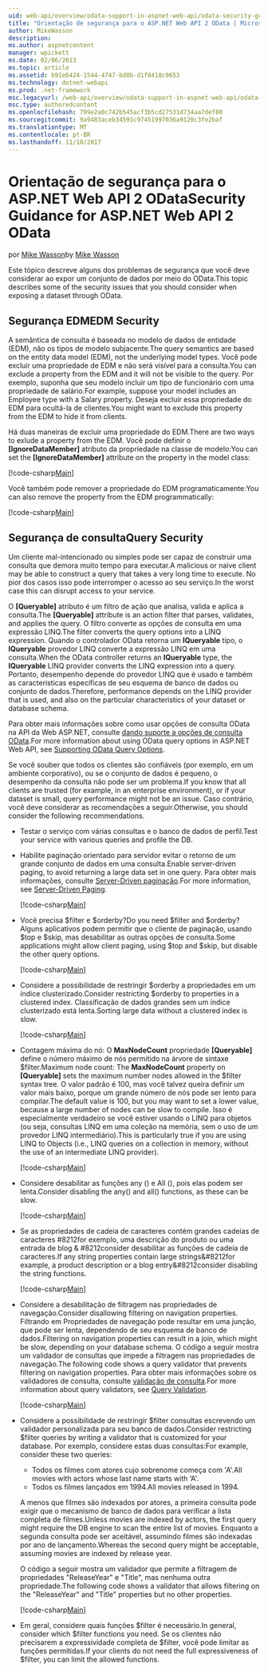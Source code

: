 ```yaml
---
uid: web-api/overview/odata-support-in-aspnet-web-api/odata-security-guidance
title: "Orientação de segurança para o ASP.NET Web API 2 OData | Microsoft Docs"
author: MikeWasson
description: 
ms.author: aspnetcontent
manager: wpickett
ms.date: 02/06/2013
ms.topic: article
ms.assetid: b91e6424-1544-4747-bd0b-d1f8418c9653
ms.technology: dotnet-webapi
ms.prod: .net-framework
msc.legacyurl: /web-api/overview/odata-support-in-aspnet-web-api/odata-security-guidance
msc.type: authoredcontent
ms.openlocfilehash: 799e2a0c742b545acf3b5cd27531d734aa7def80
ms.sourcegitcommit: 9a9483aceb34591c97451997036a9120c3fe2baf
ms.translationtype: MT
ms.contentlocale: pt-BR
ms.lasthandoff: 11/10/2017
---
```

<a name="security-guidance-for-aspnet-web-api-2-odata"></a><span data-ttu-id="3a816-102">Orientação de segurança para o ASP.NET Web API 2 OData</span><span class="sxs-lookup"><span data-stu-id="3a816-102">Security Guidance for ASP.NET Web API 2 OData</span></span>
====================
<span data-ttu-id="3a816-103">por [Mike Wasson](https://github.com/MikeWasson)</span><span class="sxs-lookup"><span data-stu-id="3a816-103">by [Mike Wasson](https://github.com/MikeWasson)</span></span>

<span data-ttu-id="3a816-104">Este tópico descreve alguns dos problemas de segurança que você deve considerar ao expor um conjunto de dados por meio do OData.</span><span class="sxs-lookup"><span data-stu-id="3a816-104">This topic describes some of the security issues that you should consider when exposing a dataset through OData.</span></span>

## <a name="edm-security"></a><span data-ttu-id="3a816-105">Segurança EDM</span><span class="sxs-lookup"><span data-stu-id="3a816-105">EDM Security</span></span>

<span data-ttu-id="3a816-106">A semântica de consulta é baseada no modelo de dados de entidade (EDM), não os tipos de modelo subjacente.</span><span class="sxs-lookup"><span data-stu-id="3a816-106">The query semantics are based on the entity data model (EDM), not the underlying model types.</span></span> <span data-ttu-id="3a816-107">Você pode excluir uma propriedade de EDM e não será visível para a consulta.</span><span class="sxs-lookup"><span data-stu-id="3a816-107">You can exclude a property from the EDM and it will not be visible to the query.</span></span> <span data-ttu-id="3a816-108">Por exemplo, suponha que seu modelo incluir um tipo de funcionário com uma propriedade de salário.</span><span class="sxs-lookup"><span data-stu-id="3a816-108">For example, suppose your model includes an Employee type with a Salary property.</span></span> <span data-ttu-id="3a816-109">Deseja excluir essa propriedade do EDM para ocultá-la de clientes.</span><span class="sxs-lookup"><span data-stu-id="3a816-109">You might want to exclude this property from the EDM to hide it from clients.</span></span>

<span data-ttu-id="3a816-110">Há duas maneiras de excluir uma propriedade do EDM.</span><span class="sxs-lookup"><span data-stu-id="3a816-110">There are two ways to exlude a property from the EDM.</span></span> <span data-ttu-id="3a816-111">Você pode definir o **[IgnoreDataMember]** atributo da propriedade na classe de modelo:</span><span class="sxs-lookup"><span data-stu-id="3a816-111">You can set the **[IgnoreDataMember]** attribute on the property in the model class:</span></span>

[!code-csharp[Main](odata-security-guidance/samples/sample1.cs)]

<span data-ttu-id="3a816-112">Você também pode remover a propriedade do EDM programaticamente:</span><span class="sxs-lookup"><span data-stu-id="3a816-112">You can also remove the property from the EDM programmatically:</span></span>

[!code-csharp[Main](odata-security-guidance/samples/sample2.cs)]

## <a name="query-security"></a><span data-ttu-id="3a816-113">Segurança de consulta</span><span class="sxs-lookup"><span data-stu-id="3a816-113">Query Security</span></span>

<span data-ttu-id="3a816-114">Um cliente mal-intencionado ou simples pode ser capaz de construir uma consulta que demora muito tempo para executar.</span><span class="sxs-lookup"><span data-stu-id="3a816-114">A malicious or naive client may be able to construct a query that takes a very long time to execute.</span></span> <span data-ttu-id="3a816-115">No pior dos casos isso pode interromper o acesso ao seu serviço.</span><span class="sxs-lookup"><span data-stu-id="3a816-115">In the worst case this can disrupt access to your service.</span></span>

<span data-ttu-id="3a816-116">O **[Queryable]** atributo é um filtro de ação que analisa, valida e aplica a consulta.</span><span class="sxs-lookup"><span data-stu-id="3a816-116">The **[Queryable]** attribute is an action filter that parses, validates, and applies the query.</span></span> <span data-ttu-id="3a816-117">O filtro converte as opções de consulta em uma expressão LINQ.</span><span class="sxs-lookup"><span data-stu-id="3a816-117">The filter converts the query options into a LINQ expression.</span></span> <span data-ttu-id="3a816-118">Quando o controlador OData retorna um **IQueryable** tipo, o **IQueryable** provedor LINQ converte a expressão LINQ em uma consulta.</span><span class="sxs-lookup"><span data-stu-id="3a816-118">When the OData controller returns an **IQueryable** type, the **IQueryable** LINQ provider converts the LINQ expression into a query.</span></span> <span data-ttu-id="3a816-119">Portanto, desempenho depende do provedor LINQ que é usado e também as características específicas de seu esquema de banco de dados ou conjunto de dados.</span><span class="sxs-lookup"><span data-stu-id="3a816-119">Therefore, performance depends on the LINQ provider that is used, and also on the particular characteristics of your dataset or database schema.</span></span>

<span data-ttu-id="3a816-120">Para obter mais informações sobre como usar opções de consulta OData na API da Web ASP.NET, consulte [dando suporte a opções de consulta OData](supporting-odata-query-options.md).</span><span class="sxs-lookup"><span data-stu-id="3a816-120">For more information about using OData query options in ASP.NET Web API, see [Supporting OData Query Options](supporting-odata-query-options.md).</span></span>

<span data-ttu-id="3a816-121">Se você souber que todos os clientes são confiáveis (por exemplo, em um ambiente corporativo), ou se o conjunto de dados é pequeno, o desempenho da consulta não pode ser um problema.</span><span class="sxs-lookup"><span data-stu-id="3a816-121">If you know that all clients are trusted (for example, in an enterprise environment), or if your dataset is small, query performance might not be an issue.</span></span> <span data-ttu-id="3a816-122">Caso contrário, você deve considerar as recomendações a seguir.</span><span class="sxs-lookup"><span data-stu-id="3a816-122">Otherwise, you should consider the following recommendations.</span></span>

- <span data-ttu-id="3a816-123">Testar o serviço com várias consultas e o banco de dados de perfil.</span><span class="sxs-lookup"><span data-stu-id="3a816-123">Test your service with various queries and profile the DB.</span></span>
- <span data-ttu-id="3a816-124">Habilite paginação orientado para servidor evitar o retorno de um grande conjunto de dados em uma consulta.</span><span class="sxs-lookup"><span data-stu-id="3a816-124">Enable server-driven paging, to avoid returning a large data set in one query.</span></span> <span data-ttu-id="3a816-125">Para obter mais informações, consulte [Server-Driven paginação](supporting-odata-query-options.md#server-paging).</span><span class="sxs-lookup"><span data-stu-id="3a816-125">For more information, see [Server-Driven Paging](supporting-odata-query-options.md#server-paging).</span></span> 

    [!code-csharp[Main](odata-security-guidance/samples/sample3.cs)]
- <span data-ttu-id="3a816-126">Você precisa $filter e $orderby?</span><span class="sxs-lookup"><span data-stu-id="3a816-126">Do you need $filter and $orderby?</span></span> <span data-ttu-id="3a816-127">Alguns aplicativos podem permitir que o cliente de paginação, usando $top e $skip, mas desabilitar as outras opções de consulta.</span><span class="sxs-lookup"><span data-stu-id="3a816-127">Some applications might allow client paging, using $top and $skip, but disable the other query options.</span></span> 

    [!code-csharp[Main](odata-security-guidance/samples/sample4.cs)]
- <span data-ttu-id="3a816-128">Considere a possibilidade de restringir $orderby a propriedades em um índice clusterizado.</span><span class="sxs-lookup"><span data-stu-id="3a816-128">Consider restricting $orderby to properties in a clustered index.</span></span> <span data-ttu-id="3a816-129">Classificação de dados grandes sem um índice clusterizado está lenta.</span><span class="sxs-lookup"><span data-stu-id="3a816-129">Sorting large data without a clustered index is slow.</span></span> 

    [!code-csharp[Main](odata-security-guidance/samples/sample5.cs)]
- <span data-ttu-id="3a816-130">Contagem máxima do nó: O **MaxNodeCount** propriedade **[Queryable]** define o número máximo de nós permitido na árvore de sintaxe $filter.</span><span class="sxs-lookup"><span data-stu-id="3a816-130">Maximum node count: The **MaxNodeCount** property on **[Queryable]** sets the maximum number nodes allowed in the $filter syntax tree.</span></span> <span data-ttu-id="3a816-131">O valor padrão é 100, mas você talvez queira definir um valor mais baixo, porque um grande número de nós pode ser lento para compilar.</span><span class="sxs-lookup"><span data-stu-id="3a816-131">The default value is 100, but you may want to set a lower value, because a large number of nodes can be slow to compile.</span></span> <span data-ttu-id="3a816-132">Isso é especialmente verdadeiro se você estiver usando o LINQ para objetos (ou seja, consultas LINQ em uma coleção na memória, sem o uso de um provedor LINQ intermediário).</span><span class="sxs-lookup"><span data-stu-id="3a816-132">This is particularly true if you are using LINQ to Objects (i.e., LINQ queries on a collection in memory, without the use of an intermediate LINQ provider).</span></span> 

    [!code-csharp[Main](odata-security-guidance/samples/sample6.cs)]
- <span data-ttu-id="3a816-133">Considere desabilitar as funções any () e All (), pois elas podem ser lenta.</span><span class="sxs-lookup"><span data-stu-id="3a816-133">Consider disabling the any() and all() functions, as these can be slow.</span></span> 

    [!code-csharp[Main](odata-security-guidance/samples/sample7.cs)]
- <span data-ttu-id="3a816-134">Se as propriedades de cadeia de caracteres contém grandes cadeias de caracteres #8212for exemplo, uma descrição do produto ou uma entrada de blog & #8212consider desabilitar as funções de cadeia de caracteres.</span><span class="sxs-lookup"><span data-stu-id="3a816-134">If any string properties contain large strings&#8212for example, a product description or a blog entry&#8212consider disabling the string functions.</span></span> 

    [!code-csharp[Main](odata-security-guidance/samples/sample8.cs)]
- <span data-ttu-id="3a816-135">Considere a desabilitação de filtragem nas propriedades de navegação.</span><span class="sxs-lookup"><span data-stu-id="3a816-135">Consider disallowing filtering on navigation properties.</span></span> <span data-ttu-id="3a816-136">Filtrando em Propriedades de navegação pode resultar em uma junção, que pode ser lenta, dependendo de seu esquema de banco de dados.</span><span class="sxs-lookup"><span data-stu-id="3a816-136">Filtering on navigation properties can result in a join, which might be slow, depending on your database schema.</span></span> <span data-ttu-id="3a816-137">O código a seguir mostra um validador de consultas que impede a filtragem nas propriedades de navegação.</span><span class="sxs-lookup"><span data-stu-id="3a816-137">The following code shows a query validator that prevents filtering on navigation properties.</span></span> <span data-ttu-id="3a816-138">Para obter mais informações sobre os validadores de consulta, consulte [validação de consulta](supporting-odata-query-options.md#query-validation).</span><span class="sxs-lookup"><span data-stu-id="3a816-138">For more information about query validators, see [Query Validation](supporting-odata-query-options.md#query-validation).</span></span> 

    [!code-csharp[Main](odata-security-guidance/samples/sample9.cs)]
- <span data-ttu-id="3a816-139">Considere a possibilidade de restringir $filter consultas escrevendo um validador personalizada para seu banco de dados.</span><span class="sxs-lookup"><span data-stu-id="3a816-139">Consider restricting $filter queries by writing a validator that is customized for your database.</span></span> <span data-ttu-id="3a816-140">Por exemplo, considere estas duas consultas:</span><span class="sxs-lookup"><span data-stu-id="3a816-140">For example, consider these two queries:</span></span> 

    - <span data-ttu-id="3a816-141">Todos os filmes com atores cujo sobrenome começa com 'A'.</span><span class="sxs-lookup"><span data-stu-id="3a816-141">All movies with actors whose last name starts with ‘A'.</span></span>
    - <span data-ttu-id="3a816-142">Todos os filmes lançados em 1994.</span><span class="sxs-lookup"><span data-stu-id="3a816-142">All movies released in 1994.</span></span>

    <span data-ttu-id="3a816-143">A menos que filmes são indexados por atores, a primeira consulta pode exigir que o mecanismo de banco de dados para verificar a lista completa de filmes.</span><span class="sxs-lookup"><span data-stu-id="3a816-143">Unless movies are indexed by actors, the first query might require the DB engine to scan the entire list of movies.</span></span> <span data-ttu-id="3a816-144">Enquanto a segunda consulta pode ser aceitável, assumindo filmes são indexadas por ano de lançamento.</span><span class="sxs-lookup"><span data-stu-id="3a816-144">Whereas the second query might be acceptable, assuming movies are indexed by release year.</span></span>

    <span data-ttu-id="3a816-145">O código a seguir mostra um validador que permite a filtragem de propriedades "ReleaseYear" e "Title", mas nenhuma outra propriedade.</span><span class="sxs-lookup"><span data-stu-id="3a816-145">The following code shows a validator that allows filtering on the "ReleaseYear" and "Title" properties but no other properties.</span></span>

    [!code-csharp[Main](odata-security-guidance/samples/sample10.cs)]
- <span data-ttu-id="3a816-146">Em geral, considere quais funções $filter é necessário.</span><span class="sxs-lookup"><span data-stu-id="3a816-146">In general, consider which $filter functions you need.</span></span> <span data-ttu-id="3a816-147">Se os clientes não precisarem a expressividade completa de $filter, você pode limitar as funções permitidas.</span><span class="sxs-lookup"><span data-stu-id="3a816-147">If your clients do not need the full expressiveness of $filter, you can limit the allowed functions.</span></span>
